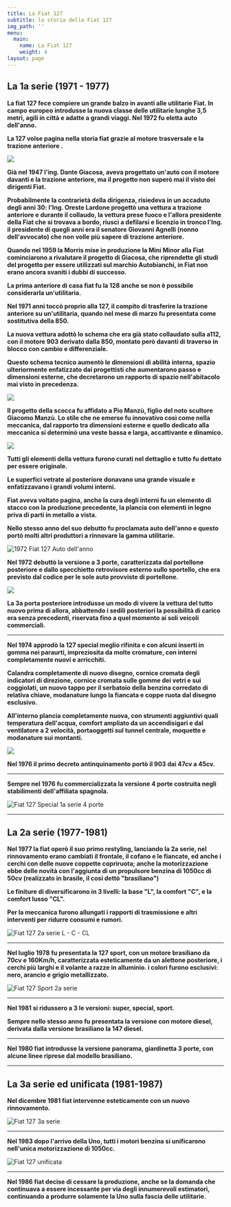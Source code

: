 ```yaml
---
title: La Fiat 127
subtitle: la storia della Fiat 127
img_path: ''
menu:
  main:
    name: La Fiat 127
    weight: 4
layout: page
---
```

## **La 1a serie (1971 - 1977)**

**La fiat 127 fece compiere un grande balzo in avanti alle utilitarie Fiat. In campo europeo introdusse la nuova classe delle utilitarie lunghe 3,5 metri, agili in città e adatte a grandi viaggi. Nel 1972 fu eletta auto dell'anno.**

**La 127 volse pagina nella storia fiat grazie al motore trasversale e la trazione anteriore .**

![](/images/127-1a-serie.jpg)

**Già nel 1947 l'ing. Dante Giacosa, aveva progettato un'auto con il motore davanti e la trazione anteriore, ma il progetto non superò mai il visto dei dirigenti Fiat.**

**Probabilmente la contrarietà della dirigenza, risiedeva in un accaduto degli anni 30: l'Ing. Oreste Lardone progettò una vettura a trazione anteriore e durante il collaudo, la vettura prese fuoco e l'allora presidente della Fiat che si trovava a bordo, riuscì a defilarsi e licenzio in tronco l'Ing. il presidente di quegli anni era il senatore Giovanni Agnelli (nonno dell'avvocato) che non volle più sapere di trazione anteriore.**

**Quando nel 1959 la Morris mise in produzione la Mini Minor alla Fiat cominciarono a rivalutare il progetto di Giacosa, che riprendette gli studi del progetto per essere utilizzati sul marchio Autobianchi, in Fiat non erano ancora svaniti i dubbi di successo.**

**La prima anteriore di casa fiat fu la 128 anche se non è possibile considerarla un'utilitaria.**

**Nel 1971 anni toccò proprio alla 127, il compito di trasferire la trazione anteriore su un'utilitaria, quando nel mese di marzo fu presentata come sostitutiva della 850.**

**La nuova vettura adottò lo schema che era già stato collaudato sulla a112, con il motore 903 derivato dalla 850, montato però davanti di traverso in blocco con cambio e differenziale.**

**Questo schema tecnico aumentò le dimensioni di abilità interna, spazio ulteriormente enfatizzato dai progettisti che aumentarono passo e dimensioni esterne, che decretarono un rapporto di spazio nell'abitacolo mai visto in precedenza.**

![](/images/127-spaccato.webp)

**Il progetto della scocca fu affidato a Pio Manzù, figlio del noto scultore Giacomo Manzù. Lo stile che ne emerse fu innovativo così come nella meccanica, dal rapporto tra dimensioni esterne e quello dedicato alla meccanica si determinò una veste bassa e larga, accattivante e dinamico.**

![](/images/pio_manzù.jpg)

**Tutti gli elementi della vettura furono curati nel dettaglio e tutto fu dettato per essere originale.**

**Le superfici vetrate al posteriore donavano una grande visuale e enfatizzavano i grandi volumi interni.**

**Fiat aveva voltato pagina, anche la cura degli interni fu un elemento di stacco con la produzione precedente, la plancia con elementi in legno priva di parti in metallo a vista.**

**Nello stesso anno del suo debutto fu proclamata auto dell'anno e questo portò molti altri produttori a rinnovare la gamma utilitarie.**

![](/images/127-auto-anno-72.jpg "1972 Fiat 127 Auto dell'anno")

**Nel 1972 debuttò la versione a 3 porte, caratterizzata dal portellone posteriore e dallo specchietto retrovisore esterno sullo sportello, che era previsto dal codice per le sole auto provviste di portellone.**

![](/images/127-3-porte.jpg)

**La 3a porta posteriore introdusse un modo di vivere la vettura del tutto nuovo prima di allora, abbattendo i sedili posteriori la possibilità di carico era senza precedenti, riservata fino a quel momento ai soli veicoli commerciali.**

- - -

**Nel 1974 approdò la 127 special meglio rifinita e con alcuni inserti in gomma nei paraurti, impreziosita da molte cromature, con interni completamente nuovi e arricchiti.**

**Calandra completamente di nuovo disegno, cornice cromata degli indicatori di direzione, cornice cromata sulle gomme dei vetri e sui coggiolati, un nuovo tappo per il serbatoio della benzina corredato di relativa chiave, modanature lungo la fiancata e coppe ruota dal disegno esclusivo.**

**All'interno plancia completamente nuova, con strumenti aggiuntivi quali temperatura dell'acqua, comfort ampliato da un accendisigari e dal ventilatore a 2 velocità, portaoggetti sul tunnel centrale, moquette e modanature sui montanti.**

![](/images/127special-differenze.jpg)

**Nel 1976 il primo decreto antinquinamento portò il 903 dai 47cv a 45cv.**

- - -

**Sempre nel 1976 fu commercializzata la versione 4 porte costruita negli stabilimenti dell'affiliata spagnola.**

![](/images/127-4porte.jpg "Fiat 127 Special 1a serie 4 porte ")

- - -

## **La 2a serie (1977-1981)**

**Nel 1977 la fiat operò il suo primo restyling, lanciando la 2a serie, nel rinnovamento erano cambiati il frontale, il cofano e le fiancate, ed anche i cerchi con delle nuove coppette copriruota; anche la motorizzazione ebbe delle novità con l'aggiunta di un propulsore benzina di 1050cc di 50cv (realizzato in brasile, il cosi dettò "brasiliano")**

**Le finiture di diversificarono in 3 livelli: la base "L", la comfort "C", e la comfort lusso "CL".**

**Per la meccanica furono allungati i rapporti di trasmissione e altri interventi per ridurre consumi e rumori.**

![](/images/127-2aserie.jpg "Fiat 127 2a serie L - C - CL")

- - -

**Nel luglio 1978 fu presentata la 127 sport, con un motore brasiliano da 70cv e 160Km/h, caratterizzata esteticamente da un alettone posteriore, i cerchi più larghi e il volante a razze in alluminio. i colori furono esclusivi: nero, arancio e grigio metallizzato.**

![](/images/127sport.jpg "Fiat 127 Sport 2a serie")

- - -

**Nel 1981 si ridussero a 3 le versioni: super, special, sport.**

**Sempre nello stesso anno fu presentata la versione con motore diesel, derivata dalla versione brasiliano la 147 diesel.**

- - -

**Nel 1980 fiat introdusse la versione panorama, giardinetta 3 porte, con alcune linee riprese dal modello brasiliano.**

****

## **La 3a serie ed unificata (1981-1987)**

**Nel dicembre 1981 fiat intervenne esteticamente con un nuovo rinnovamento.**

![](/images/fiat127_3aserie.png "Fiat 127 3a serie")

- - -

**Nel 1983 dopo l'arrivo della Uno, tutti i motori benzina si unificarono nell'unica motorizzazione di 1050cc.**

![](/images/127-unificata.jpg "Fiat 127 unificata")

- - -

**Nel 1986 fiat decise di cessare la produzione, anche se la domanda che continuava a essere incessante per via degli innumerevoli estimatori, continuando a produrre solamente la Uno sulla fascia delle utilitarie.**

